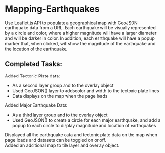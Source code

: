 # Mapping-Earthquakes
Use Leaflet.js API to populate a geographical map with GeoJSON earthquake data from a URL. Each earthquake will be visually represented by a circle and color, where a higher magnitude will have a larger diameter and will be darker in color. In addition, each earthquake will have a popup marker that, when clicked, will show the magnitude of the earthquake and the location of the earthquake.

## Completed Tasks:
Added Tectonic Plate data:
- As a second layer group and to the overlay object
- Used GeoJSON() layer to addscolor and width to the tectonic plate lines
- Data displays on the map when the page loads

Added Major Earthquake Data:
- As a third layer group and to the overlay object
- Used GeoJSON() to create a circle for each major earthquake, and add a popup to each circle to display magnitude and location of earthquakes

Displayed all the earthquake data and tectonic plate data on the map when page loads and datasets can be toggled on or off. <br>
Added an additional map to tile layer and overlay object.
